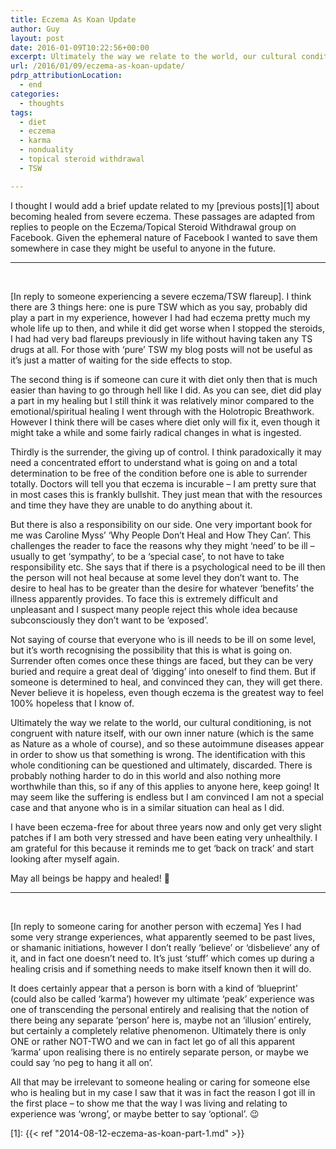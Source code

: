 ```yaml
---
title: Eczema As Koan Update
author: Guy
layout: post
date: 2016-01-09T10:22:56+00:00
excerpt: Ultimately the way we relate to the world, our cultural conditioning, is not congruent with nature itself, with our own inner nature (which is the same as Nature as a whole of course), and so these autoimmune diseases appear in order to show us that something is wrong. The identification with this whole conditioning can be questioned and ultimately, discarded. There is probably nothing harder to do in this world and also nothing more worthwhile than this, so if any of this applies to anyone here, keep going! It may seem like the suffering is endless but I am convinced I am not a special case and that anyone who is in a similar situation can heal as I did.
url: /2016/01/09/eczema-as-koan-update/
pdrp_attributionLocation:
  - end
categories:
  - thoughts
tags:
  - diet
  - eczema
  - karma
  - nonduality
  - topical steroid withdrawal
  - TSW

---
```

I thought I would add a brief update related to my [previous posts][1] about becoming healed from severe eczema. These passages are adapted from replies to people on the Eczema/Topical Steroid Withdrawal group on Facebook. Given the ephemeral nature of Facebook I wanted to save them somewhere in case they might be useful to anyone in the future.
  
<!--more-->

* * *

&nbsp;

[In reply to someone experiencing a severe eczema/TSW flareup]. I think there are 3 things here: one is pure TSW which as you say, probably did play a part in my experience, however I had had eczema pretty much my whole life up to then, and while it did get worse when I stopped the steroids, I had had very bad flareups previously in life without having taken any TS drugs at all. For those with &#8216;pure&#8217; TSW my blog posts will not be useful as it&#8217;s just a matter of waiting for the side effects to stop.

The second thing is if someone can cure it with diet only then that is much easier than having to go through hell like I did. As you can see, diet did play a part in my healing but I still think it was relatively minor compared to the emotional/spiritual healing I went through with the Holotropic Breathwork. However I think there will be cases where diet only will fix it, even though it might take a while and some fairly radical changes in what is ingested.

Thirdly is the surrender, the giving up of control. I think paradoxically it may need a concentrated effort to understand what is going on and a total determination to be free of the condition before one is able to surrender totally. Doctors will tell you that eczema is incurable &#8211; I am pretty sure that in most cases this is frankly bullshit. They just mean that with the resources and time they have they are unable to do anything about it.

But there is also a responsibility on our side. One very important book for me was Caroline Myss&#8217; &#8216;Why People Don&#8217;t Heal and How They Can&#8217;. This challenges the reader to face the reasons why they might &#8216;need&#8217; to be ill &#8211; usually to get &#8216;sympathy&#8217;, to be a &#8216;special case&#8217;, to not have to take responsibility etc. She says that if there is a psychological need to be ill then the person will not heal because at some level they don&#8217;t want to. The desire to heal has to be greater than the desire for whatever &#8216;benefits&#8217; the illness apparently provides. To face this is extremely difficult and unpleasant and I suspect many people reject this whole idea because subconsciously they don&#8217;t want to be &#8216;exposed&#8217;.

Not saying of course that everyone who is ill needs to be ill on some level, but it&#8217;s worth recognising the possibility that this is what is going on. Surrender often comes once these things are faced, but they can be very buried and require a great deal of &#8216;digging&#8217; into oneself to find them. But if someone is determined to heal, and convinced they can, they will get there. Never believe it is hopeless, even though eczema is the greatest way to feel 100% hopeless that I know of.

Ultimately the way we relate to the world, our cultural conditioning, is not congruent with nature itself, with our own inner nature (which is the same as Nature as a whole of course), and so these autoimmune diseases appear in order to show us that something is wrong. The identification with this whole conditioning can be questioned and ultimately, discarded. There is probably nothing harder to do in this world and also nothing more worthwhile than this, so if any of this applies to anyone here, keep going! It may seem like the suffering is endless but I am convinced I am not a special case and that anyone who is in a similar situation can heal as I did.

I have been eczema-free for about three years now and only get very slight patches if I am both very stressed and have been eating very unhealthily. I am grateful for this because it reminds me to get &#8216;back on track&#8217; and start looking after myself again.

May all beings be happy and healed! 🙂

* * *

&nbsp;

[In reply to someone caring for another person with eczema] Yes I had some very strange experiences, what apparently seemed to be past lives, or shamanic initiations, however I don&#8217;t really &#8216;believe&#8217; or &#8216;disbelieve&#8217; any of it, and in fact one doesn&#8217;t need to. It&#8217;s just &#8216;stuff&#8217; which comes up during a healing crisis and if something needs to make itself known then it will do.

It does certainly appear that a person is born with a kind of &#8216;blueprint&#8217; (could also be called &#8216;karma&#8217;) however my ultimate &#8216;peak&#8217; experience was one of transcending the personal entirely and realising that the notion of there being any separate &#8216;person&#8217; here is, maybe not an &#8216;illusion&#8217; entirely, but certainly a completely relative phenomenon. Ultimately there is only ONE or rather NOT-TWO and we can in fact let go of all this apparent &#8216;karma&#8217; upon realising there is no entirely separate person, or maybe we could say &#8216;no peg to hang it all on&#8217;.

All that may be irrelevant to someone healing or caring for someone else who is healing but in my case I saw that it was in fact the reason I got ill in the first place &#8211; to show me that the way I was living and relating to experience was &#8216;wrong&#8217;, or maybe better to say &#8216;optional&#8217;. 😉

[1]: {{< ref "2014-08-12-eczema-as-koan-part-1.md" >}}
